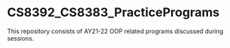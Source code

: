 # CS8392_CS8383_PracticePrograms

This repository consists of AY21-22 OOP related programs discussed during sessions.
